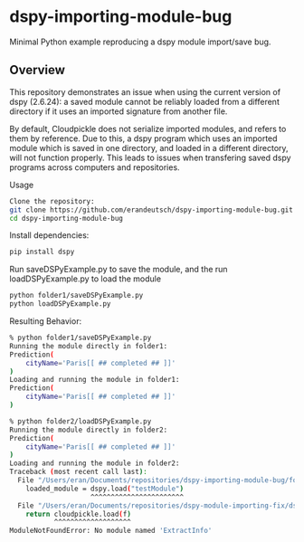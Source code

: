 # dspy-importing-module-bug

Minimal Python example reproducing a dspy module import/save bug.

## Overview

This repository demonstrates an issue when using the current version of dspy (2.6.24): a saved module cannot be reliably loaded from a different directory if it uses an imported signature from another file. 

By default, Cloudpickle does not serialize imported modules, and refers to them by reference. Due to this, a dspy program which uses an imported module which is saved in one directory, and loaded in a different directory, will not function properly. This leads to issues when transfering saved dspy programs across computers and repositories.


Usage
```bash
Clone the repository:
git clone https://github.com/erandeutsch/dspy-importing-module-bug.git
cd dspy-importing-module-bug
```

Install dependencies:
```bash
pip install dspy
```

Run saveDSPyExample.py to save the module, and the run loadDSPyExample.py to load the module

```bash
python folder1/saveDSPyExample.py
python loadDSPyExample.py
```

Resulting Behavior:
```bash
% python folder1/saveDSPyExample.py
Running the module directly in folder1:
Prediction(
    cityName='Paris[[ ## completed ## ]]'
)
Loading and running the module in folder1:
Prediction(
    cityName='Paris[[ ## completed ## ]]'
)

% python folder2/loadDSPyExample.py
Running the module directly in folder2:
Prediction(
    cityName='Paris[[ ## completed ## ]]'
)
Loading and running the module in folder2:
Traceback (most recent call last):
  File "/Users/eran/Documents/repositories/dspy-importing-module-bug/folder2/loadDSPyExample.py", line 17, in <module>
    loaded_module = dspy.load("testModule")
                    ^^^^^^^^^^^^^^^^^^^^^^^
  File "/Users/eran/Documents/repositories/dspy-module-importing-fix/dspy/utils/saving.py", line 53, in load
    return cloudpickle.load(f)
           ^^^^^^^^^^^^^^^^^^^
ModuleNotFoundError: No module named 'ExtractInfo'
```

